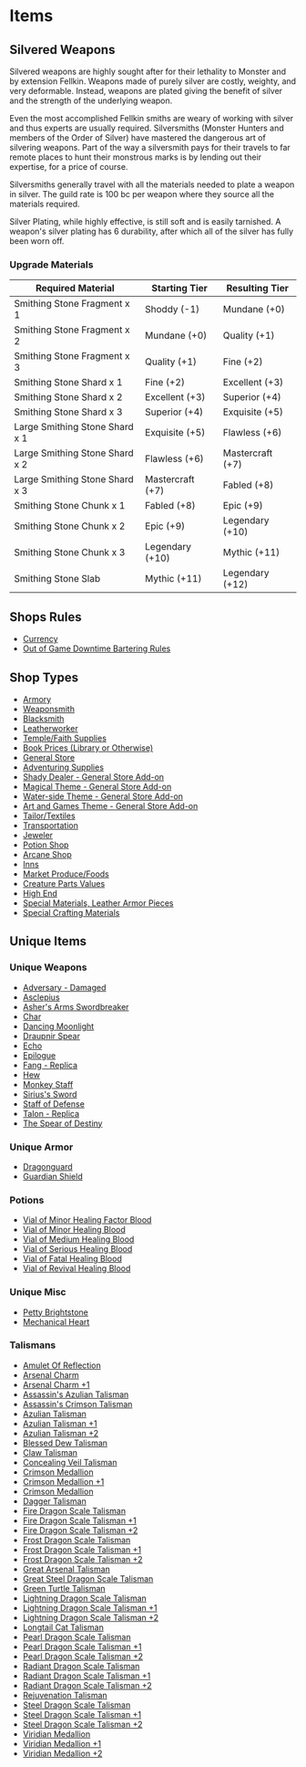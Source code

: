 # Items

## Silvered Weapons

Silvered weapons are highly sought after for their lethality to Monster and by extension Fellkin. Weapons made of purely silver are costly, weighty, and very deformable. Instead, weapons are plated giving the benefit of silver and the strength of the underlying weapon.

Even the most accomplished Fellkin smiths are weary of working with silver and thus experts are usually required. Silversmiths (Monster Hunters and members of the Order of Silver) have mastered the dangerous art of silvering weapons. Part of the way a silversmith pays for their travels to far remote places to hunt their monstrous marks is by lending out their expertise, for a price of course.

Silversmiths generally travel with all the materials needed to plate a weapon in silver. The guild rate is 100 bc per weapon where they source all the materials required.

Silver Plating, while highly effective, is still soft and is easily tarnished. A weapon's silver plating has 6 durability, after which all of the silver has fully been worn off.

### Upgrade Materials

| Required Material               | Starting Tier    | Resulting Tier   |
| ------------------------------- | ---------------- | ---------------- |
| Smithing Stone Fragment x 1     | Shoddy (-1)      | Mundane (+0)     |
| Smithing Stone Fragment x 2     | Mundane (+0)     | Quality (+1)     |
| Smithing Stone Fragment x 3     | Quality (+1)     | Fine (+2)        |
| Smithing Stone Shard x 1        | Fine (+2)        | Excellent (+3)   |
| Smithing Stone Shard x 2        | Excellent (+3)   | Superior (+4)    |
| Smithing Stone Shard x 3        | Superior (+4)    | Exquisite (+5)   |
| Large Smithing Stone Shard x 1 | Exquisite (+5)   | Flawless (+6)    |
| Large Smithing Stone Shard x 2 | Flawless (+6)    | Mastercraft (+7) |
| Large Smithing Stone Shard x 3 | Mastercraft (+7) | Fabled (+8)      |
| Smithing Stone Chunk x 1        | Fabled (+8)      | Epic (+9)        |
| Smithing Stone Chunk x 2        | Epic (+9)        | Legendary (+10)  |
| Smithing Stone Chunk x 3        | Legendary (+10)  | Mythic (+11)     |
| Smithing Stone Slab             | Mythic (+11)     | Legendary (+12)  |

## Shops Rules

- [Currency](ItemShop.md#currency)
- [Out of Game Downtime Bartering Rules](ItemShop.md#out-of-game-downtime-bartering-rules)

## Shop Types

- [Armory](ItemShop.md#armory)
- [Weaponsmith](ItemShop.md#weaponsmith)
- [Blacksmith](ItemShop.md#blacksmith)
- [Leatherworker](ItemShop.md#leatherworker)
- [Temple/Faith Supplies](ItemShop.md#templefaith-supplies)
- [Book Prices (Library or Otherwise)](ItemShop.md#book-prices-library-or-otherwise)
- [General Store](ItemShop.md#general-store)
- [Adventuring Supplies](ItemShop.md#adventuring-supplies)
- [Shady Dealer - General Store Add-on](ItemShop.md#shady-dealer---general-store-add-on)
- [Magical Theme - General Store Add-on](ItemShop.md#magical-theme---general-store-add-on)
- [Water-side Theme - General Store Add-on](ItemShop.md#water-side-theme---general-store-add-on)
- [Art and Games Theme - General Store Add-on](ItemShop.md#art-and-games-theme---general-store-add-on)
- [Tailor/Textiles](ItemShop.md#tailortextiles)
- [Transportation](ItemShop.md#transportation)
- [Jeweler](ItemShop.md#jeweler)
- [Potion Shop](ItemShop.md#potion-shop)
- [Arcane Shop](ItemShop.md#arcane-shop)
- [Inns](ItemShop.md#inns)
- [Market Produce/Foods](ItemShop.md#market-producefoods)
- [Creature Parts Values](ItemShop.md#creature-parts-values)
- [High End](ItemShop.md#high-end)
- [Special Materials, Leather Armor Pieces](ItemShop.md#special-materials-leather-armor-pieces)
- [Special Crafting Materials](ItemShop.md#special-crafting-materials)

## Unique Items

### Unique Weapons

- [Adversary - Damaged](UniqueWeapons/Adversary-Damaged/Adversary-Damaged.md)
- [Asclepius](UniqueWeapons/Asclepius/Asclepius.md)
- [Asher&#39;s Arms Swordbreaker](UniqueWeapons/Asher'sArmsSwordbreaker/Asher'sArmsSwordbreaker.md)
- [Char](UniqueWeapons/Char/Char.md)
- [Dancing Moonlight](UniqueWeapons/DancingMoonlight/DancingMoonlight.md)
- [Draupnir Spear](./UniqueWeapons/DraupnirSpear/DraupnirSpear.md)
- [Echo](UniqueWeapons/Echo/Echo.md)
- [Epilogue](UniqueWeapons/Epilogue/Epilogue.md)
- [Fang - Replica](UniqueWeapons/Fang-Replica/Fang-Replica.md)
- [Hew](UniqueWeapons/Hew/Hew.md)
- [Monkey Staff](UniqueWeapons/MonkeyStaff/MonkeyStaff.md)
- [Sirius&#39;s Sword](UniqueWeapons/Siruis'sSword/Siruis'sSword.md)
- [Staff of Defense](UniqueWeapons/StaffOfDefense/StaffOfDefense.md)
- [Talon - Replica](UniqueWeapons/Talon-Replica/Talon-Replica.md)
- [The Spear of Destiny](UniqueWeapons/TheSpearOfDestiny/TheSpearOfDestiny.md)

### Unique Armor

- [Dragonguard](UniqueArmor/Dragonguard/Dragonguard.md)
- [Guardian Shield](UniqueArmor/GuardianShield/GuardianShield.md)

### Potions

- [Vial of Minor Healing Factor Blood](Potions/VialOfGradualHealingBlood/VialOfGradualHealingBlood.md)
- [Vial of Minor Healing Blood](Potions/VialOfMinorHealingBlood/VialOfMinorHealingBlood.md)
- [Vial of Medium Healing Blood](Potions/VialOfMediumHealingBlood/VialOfMediumHealingBlood.md)
- [Vial of Serious Healing Blood](Potions/VialOfSeriousHealingBlood/VialOfSeriousHealingBlood.md)
- [Vial of Fatal Healing Blood](Potions/VialOfFatalHealingBlood/VialOfFatalHealingBlood.md)
- [Vial of Revival Healing Blood](Potions/VialOfRevivalHealingBlood/VialOfRevivalHealingBlood.md)

### Unique Misc

- [Petty Brightstone](UniqueMisc/PettyBrightstone/PettyBrightstone.md)
- [Mechanical Heart](UniqueMisc/MechanicalHeart/MechanicalHeart.md)

### Talismans

- [Amulet Of Reflection](Talismans/AmuletOfReflection/AmuletOfReflection.md)
- [Arsenal Charm](Talismans/ArsenalCharm/ArsenalCharm.md)
- [Arsenal Charm +1](Talismans/ArsenalCharm+1/ArsenalCharm+1.md)
- [Assassin&#39;s Azulian Talisman](Talismans/Assassin'sAzulianTalisman/Assassin'sAzulianTalisman.md)
- [Assassin&#39;s Crimson Talisman](Talismans/Assassin'sCrimsonTalisman/Assassin'sCrimsonTalisman.md)
- [Azulian Talisman](Talismans/AzulianTalisman/AzulianTalisman.md)
- [Azulian Talisman +1](Talismans/AzulianTalisman+1/AzulianTalisman+1.md)
- [Azulian Talisman +2](Talismans/AzulianTalisman+2/AzulianTalisman+2.md)
- [Blessed Dew Talisman](Talismans/BlessedDewTalisman/BlessedDewTalisman.md)
- [Claw Talisman](Talismans/ClawTalisman/ClawTalisman.md)
- [Concealing Veil Talisman](Talismans/ConcealingVeilTalisman/ConcealingVeil.md)
- [Crimson Medallion](Talismans/CrimsonMedallion/CrimsonMedallion.md)
- [Crimson Medallion +1](Talismans/CrimsonMedallion+1/CrimsonMedallion+1.md)
- [Crimson Medallion](Talismans/CrimsonMedallion+2/CrimsonMedallion+2.md)
- [Dagger Talisman](Talismans/DaggerTalisman/DaggerTalisman.md)
- [Fire Dragon Scale Talisman](Talismans/FireDragonScaleTalisman/FireDragonScaleTalisman.md)
- [Fire Dragon Scale Talisman +1](Talismans/FireDragonScaleTalisman+1/FireDragonScaleTalisman+1.md)
- [Fire Dragon Scale Talisman +2](Talismans/FireDragonScaleTalisman+2/FireDragonScaleTalisman+2.md)
- [Frost Dragon Scale Talisman](Talismans/FrostDragonScaleTalisman/FrostDragonScaleTalisman.md)
- [Frost Dragon Scale Talisman +1](Talismans/FrostDragonScaleTalisman+1/FrostDragonScaleTalisman+1.md)
- [Frost Dragon Scale Talisman +2](Talismans/FrostDragonScaleTalisman+2/FrostDragonScaleTalisman+2.md)
- [Great Arsenal Talisman](Talismans/GreatArsenalTalisman/GreatArsenalTalisman.md)
- [Great Steel Dragon Scale Talisman](Talismans/GreatSteelDragonScaleTalisman/GreatSteelDragonScaleTalisman.md)
- [Green Turtle Talisman](Talismans/GreenTurtleTalisman/GreenTurtleTalisman.md)
- [Lightning Dragon Scale Talisman](Talismans/LightningDragonScaleTalisman/LightningDragonScaleTalisman.md)
- [Lightning Dragon Scale Talisman +1](Talismans/LightningDragonScaleTalisman+1/LightningDragonScaleTalisman+1.md)
- [Lightning Dragon Scale Talisman +2](Talismans/LightningDragonScaleTalisman+2/LightningDragonScaleTalisman+2.md)
- [Longtail Cat Talisman](Talismans/LongtailCatTalisman/LongtailCatTalisman.md)
- [Pearl Dragon Scale Talisman](Talismans/PearlDragonScaleTalisman/PearlDragonScaleTalisman.md)
- [Pearl Dragon Scale Talisman +1](Talismans/PearlDragonScaleTalisman+1/PearlDragonScaleTalisman+1.md)
- [Pearl Dragon Scale Talisman +2](Talismans/PearlDragonScaleTalisman+2/PearlDragonScaleTalisman+2.md)
- [Radiant Dragon Scale Talisman](Talismans/RadiantDragonScaleTalisman/RadiantDragonScaleTalisman.md)
- [Radiant Dragon Scale Talisman +1](Talismans/RadiantDragonScaleTalisman+1/RadiantDragonScaleTalisman+1.md)
- [Radiant Dragon Scale Talisman +2](Talismans/RadiantDragonScaleTalisman+2/RadiantDragonScaleTalisman+2.md)
- [Rejuvenation Talisman](Talismans/RejuvenationTalisman/RejuvenationTalisman.md)
- [Steel Dragon Scale Talisman](Talismans/SteelDragonScaleTalisman/SteelDragonScaleTalisman.md)
- [Steel Dragon Scale Talisman +1](Talismans/SteelDragonScaleTalisman+1/SteelDragonScaleTalisman+1.md)
- [Steel Dragon Scale Talisman +2](Talismans/SteelDragonScaleTalisman+2/SteelDragonScaleTalisman+2.md)
- [Viridian Medallion](Talismans/ViridianMedallion/ViridianMedallionTalisman.md)
- [Viridian Medallion +1](Talismans/ViridianMedallion+1/ViridianMedallionTalisman+1.md)
- [Viridian Medallion +2](Talismans/ViridianMedallion+2/ViridianMedallionTalisman+2.md)
